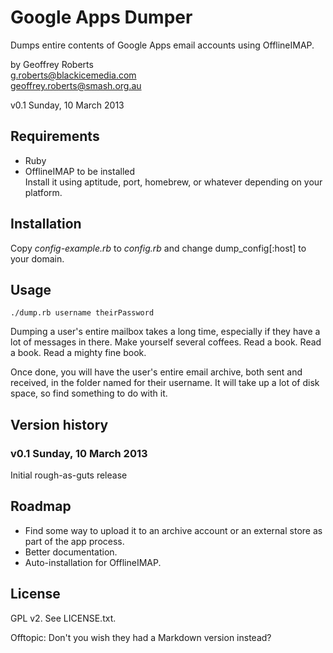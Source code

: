 # Google Apps Dumper

Dumps entire contents of Google Apps email accounts using OfflineIMAP.

by Geoffrey Roberts  
g.roberts@blackicemedia.com  
geoffrey.roberts@smash.org.au

v0.1 Sunday, 10 March 2013

## Requirements

* Ruby
* OfflineIMAP to be installed  
  Install it using aptitude, port, homebrew, or whatever 
  depending on your platform.

## Installation

Copy *config-example.rb* to *config.rb* 
and change dump_config[:host] to your domain.

## Usage

<code>./dump.rb username theirPassword</code>

Dumping a user's entire mailbox takes a long time, especially if they 
have a lot of messages in there. Make yourself several coffees. Read 
a book. Read a book. Read a mighty fine book.

Once done, you will have the user's entire email archive, both sent 
and received, in the folder named for their username. It will take 
up a lot of disk space, so find something to do with it.

## Version history

### v0.1 Sunday, 10 March 2013

Initial rough-as-guts release

## Roadmap

* Find some way to upload it to an archive account or an external 
  store as part of the app process.
* Better documentation.
* Auto-installation for OfflineIMAP.

## License

GPL v2. See LICENSE.txt.

Offtopic: Don't you wish they had a Markdown version instead?
